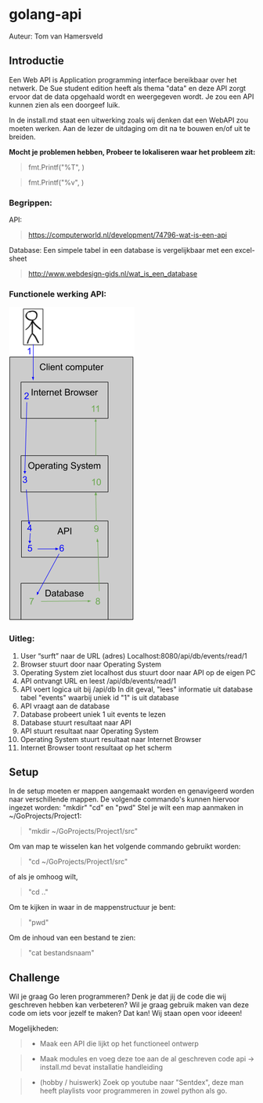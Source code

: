 # golang-api
Auteur: Tom van Hamersveld
## Introductie

Een Web API is Application programming interface bereikbaar over het netwerk. De Sue student edition heeft als thema "data"  en deze API zorgt ervoor dat de data opgehaald wordt en weergegeven wordt. Je zou een API kunnen zien als een doorgeef luik.

In de install.md staat een uitwerking zoals wij denken dat een WebAPI zou moeten werken. Aan de lezer de uitdaging om dit na te bouwen en/of uit te breiden.

<b>Mocht je problemen hebben, Probeer te lokaliseren waar het probleem zit:</b>
> fmt.Printf("%T", <ZET HIR DE VARIABELE NEER WAAR JE DENKT DAT HET FOUT GAAT>)

> fmt.Printf("%v", <ZET HIR DE VARIABELE NEER WAAR JE DENKT DAT HET FOUT GAAT>)

### Begrippen:
API:
>https://computerworld.nl/development/74796-wat-is-een-api

Database:
Een simpele tabel in een database is vergelijkbaar met een excel-sheet
>http://www.webdesign-gids.nl/wat_is_een_database



### Functionele werking API:
![alt text](https://raw.githubusercontent.com/tommahs/golang-api/master/functioneel-api.png?token=AFMV6OLIHODYLHMQCXXUIUC5TR7AS)
### Uitleg:
1. User “surft” naar de URL (adres)
    Localhost:8080/api/db/events/read/1
2. Browser stuurt door naar Operating
    System
3. Operating System ziet localhost dus stuurt
    door naar API op de eigen PC
4. API ontvangt URL en leest
    /api/db/events/read/1
5. API voert logica uit bij /api/db
   In dit geval, "lees" informatie uit database
   tabel "events" waarbij uniek id "1" is uit
   database
6. API vraagt aan de database
7. Database probeert uniek 1 uit events te lezen
8. Database stuurt resultaat naar API
9. API stuurt resultaat naar Operating System
10. Operating System stuurt resultaat naar Internet Browser
11. Internet Browser toont resultaat op het scherm

## Setup
In de setup moeten er mappen aangemaakt worden en genavigeerd worden naar verschillende mappen.
De volgende commando's kunnen hiervoor ingezet worden: "mkdir" "cd" en "pwd"
Stel je wilt een map aanmaken in ~/GoProjects/Project1:
> "mkdir ~/GoProjects/Project1/src"

Om van map te wisselen kan het volgende commando gebruikt worden:
>"cd ~/GoProjects/Project1/src"

of als je omhoog wilt,
> "cd .."

Om te kijken in waar in de mappenstructuur je bent:
> "pwd"

Om de inhoud van een bestand te zien:
> "cat bestandsnaam"
## Challenge
Wil je graag Go leren programmeren? Denk je dat jij de code die wij geschreven hebben kan verbeteren?
Wil je graag gebruik maken van deze code om iets voor jezelf te maken? Dat kan!
Wij staan open voor ideeen!

Mogelijkheden:
>- Maak een API die lijkt op het functioneel ontwerp

>- Maak modules en voeg deze toe aan de al geschreven code api -> install.md bevat installatie handleiding

>- (hobby / huiswerk) Zoek op youtube naar "Sentdex", deze man heeft playlists voor programmeren in zowel python als go.
